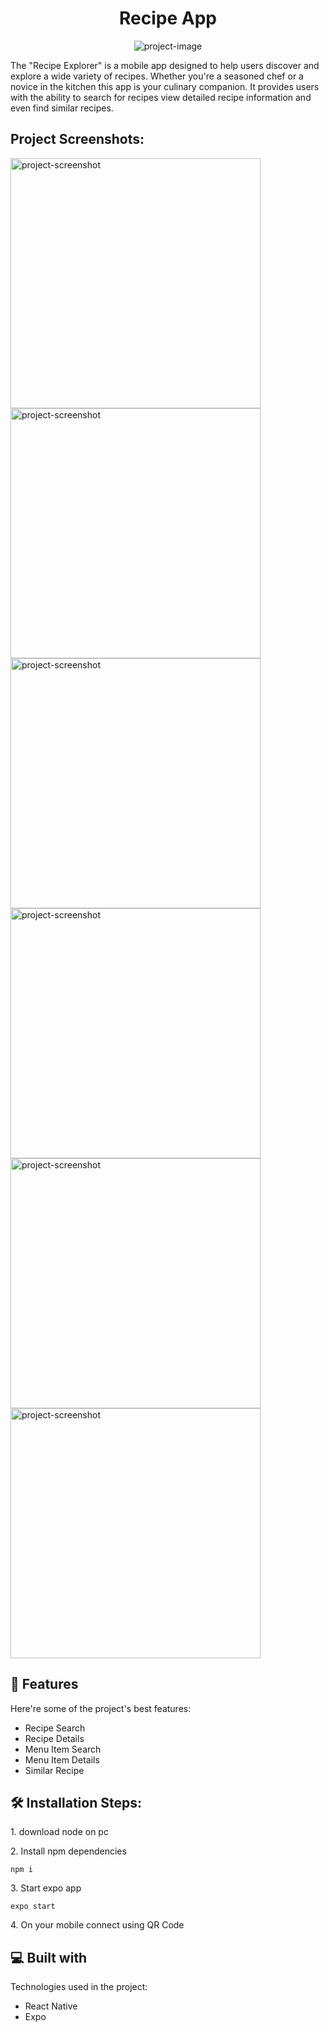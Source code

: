 <h1 align="center" id="title">Recipe App</h1>

<p align="center"><img src="https://socialify.git.ci/03YugAgarwal/recipe-app/image?language=1&amp;name=1&amp;owner=1&amp;pattern=Brick%20Wall&amp;theme=Dark" alt="project-image"></p>

<p id="description">The "Recipe Explorer" is a mobile app designed to help users discover and explore a wide variety of recipes. Whether you're a seasoned chef or a novice in the kitchen this app is your culinary companion. It provides users with the ability to search for recipes view detailed recipe information and even find similar recipes.</p>

<h2>Project Screenshots:</h2>

<img src="https://media.discordapp.net/attachments/650014141884661781/1161629350580469830/Screenshot_20231011_170747_Expo_Go.png?ex=6538fea3&amp;is=652689a3&amp;hm=cf5ec137b0afb5caa9053f59083de91089429877dfd6d472466191d38b02dfff&amp;=&amp;width=306&amp;height=662" alt="project-screenshot" width="400" height="400/">

<img src="https://media.discordapp.net/attachments/650014141884661781/1161629350983127174/Screenshot_20231011_170752_Expo_Go.png?ex=6538fea3&amp;is=652689a3&amp;hm=6f8c1f7e0ed4db5f316615475bbabf7ca382b45bf4fad86d56515b7f6983b527&amp;=&amp;width=306&amp;height=662" alt="project-screenshot" width="400" height="400/">

<img src="https://media.discordapp.net/attachments/650014141884661781/1161629351759073472/Screenshot_20231011_170832_Expo_Go.png?ex=6538fea3&amp;is=652689a3&amp;hm=b5aeb0959545c56e5b44a2a0a131549696eb0400068cabe7202fda7d878dea27&amp;=&amp;width=306&amp;height=662" alt="project-screenshot" width="400" height="400/">

<img src="https://media.discordapp.net/attachments/650014141884661781/1161629352199471176/Screenshot_20231011_170841_Expo_Go.png?ex=6538fea3&amp;is=652689a3&amp;hm=dc5d741a43b12d6e505447cdf8cfea61cdac394e73f663748ea8f9db604b7daa&amp;=&amp;width=306&amp;height=662" alt="project-screenshot" width="400" height="400/">

<img src="https://media.discordapp.net/attachments/650014141884661781/1161629352816037978/Screenshot_20231011_170846_Expo_Go.png?ex=6538fea3&amp;is=652689a3&amp;hm=091fb77316b9d06959ce784a19185444a97eae19abd2682ea7904c7fa10d289e&amp;=&amp;width=306&amp;height=662" alt="project-screenshot" width="400" height="400/">

<img src="https://media.discordapp.net/attachments/650014141884661781/1161629353097039924/Screenshot_20231011_170853_Expo_Go.png?ex=6538fea3&amp;is=652689a3&amp;hm=e35b08d830c3758a0d99d57c2996ece4515181fd44805798032b36f9c949e8a4&amp;=&amp;width=306&amp;height=662" alt="project-screenshot" width="400" height="400/">

  
  
<h2>🧐 Features</h2>

Here're some of the project's best features:

*   Recipe Search
*   Recipe Details
*   Menu Item Search
*   Menu Item Details
*   Similar Recipe

<h2>🛠️ Installation Steps:</h2>

<p>1. download node on pc</p>

<p>2. Install npm dependencies</p>

```
npm i
```

<p>3. Start expo app</p>

```
expo start
```

<p>4. On your mobile connect using QR Code</p>

  
  
<h2>💻 Built with</h2>

Technologies used in the project:

*   React Native
*   Expo
